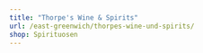 ```yaml
---
title: "Thorpe's Wine & Spirits"
url: /east-greenwich/thorpes-wine-und-spirits/
shop: Spirituosen
---
```

